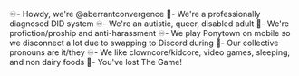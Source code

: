 ♾️- Howdy, we're @aberrantconvergence
🌠- We're a professionally diagnosed DID system
♾️- We're an autistic, queer, disabled adult
🌠- We're profiction/proship and anti-harassment
♾️- We play Ponytown on mobile so we disconnect a lot due to swapping to Discord during
🌠- Our collective pronouns are it/they
♾️- We like clowncore/kidcore, video games, sleeping, and non dairy foods
🌠- You've lost The Game!
<!---
circusbrigade/circusbrigade is a ✨ special ✨ repository because its `README.md` (this file) appears on your GitHub profile.
You can click the Preview link to take a look at your changes.
--->
